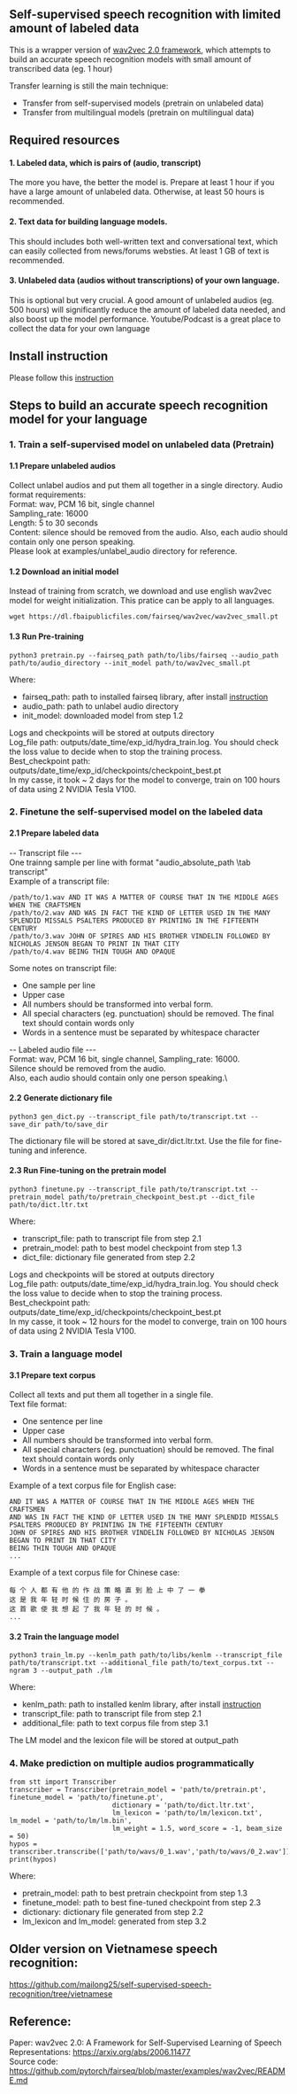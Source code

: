 ## Self-supervised speech recognition with limited amount of labeled data


This is a wrapper version of [wav2vec 2.0 framework](https://github.com/pytorch/fairseq/tree/master/examples/wav2vec), which attempts to build an accurate speech recognition models with small amount of transcribed data (eg. 1 hour)


Transfer learning is still the main technique:
 - Transfer from self-supervised models (pretrain on unlabeled data)
 - Transfer from multilingual models (pretrain on multilingual data)

## Required resources

#### 1. Labeled data, which is pairs of (audio, transcript)
The more you have, the better the model is. Prepare at least 1 hour if you have a large amount of  unlabeled data. Otherwise, at least 50 hours is recommended.

#### 2. Text data for building language models. 
This should includes both well-written text and conversational text, which can easily collected from news/forums websties. At least 1 GB of text is recommended.

#### 3. Unlabeled data (audios without transcriptions) of your own language. 
This is optional but very crucial. A good amount of unlabeled audios (eg. 500 hours) will significantly reduce the amount of labeled data needed, and also boost up the model performance. Youtube/Podcast is a great place to collect the data for your own language

## Install instruction
Please follow this [instruction](https://github.com/mailong25/self-supervised-speech-recognition/blob/master/Dependencies.md)

## Steps to build an accurate speech recognition model for your language

### 1. Train a self-supervised model on unlabeled data (Pretrain)

#### 1.1 Prepare unlabeled audios
Collect unlabel audios and put them all together in a single directory. Audio format requirements:\
Format: wav, PCM 16 bit, single channel\
Sampling_rate: 16000\
Length: 5 to 30 seconds\
Content: silence should be removed from the audio. Also, each audio should contain only one person speaking.\
Please look at examples/unlabel_audio directory for reference.

#### 1.2 Download an initial model
Instead of training from scratch, we download and use english wav2vec model for weight initialization. This pratice can be apply to all languages.
```
wget https://dl.fbaipublicfiles.com/fairseq/wav2vec/wav2vec_small.pt
```

#### 1.3 Run Pre-training
```
python3 pretrain.py --fairseq_path path/to/libs/fairseq --audio_path path/to/audio_directory --init_model path/to/wav2vec_small.pt
```
Where:
 - fairseq_path: path to installed fairseq library, after install [instruction](https://github.com/mailong25/self-supervised-speech-recognition/blob/master/Dependencies.md)
 - audio_path: path to unlabel audio directory
 - init_model: downloaded model from step 1.2

Logs and checkpoints will be stored at outputs directory\
Log_file path: outputs/date_time/exp_id/hydra_train.log.  You should check the loss value to decide when to stop the training process.\
Best_checkpoint path: outputs/date_time/exp_id/checkpoints/checkpoint_best.pt\
In my casse, it took ~ 2 days for the model to converge, train on 100 hours of data using 2 NVIDIA Tesla V100.

### 2. Finetune the self-supervised model on the labeled data

#### 2.1 Prepare labeled data
-- Transcript file ---\
One trainng sample per line with format "audio_absolute_path \tab transcript"\
Example of a transcript file:
```
/path/to/1.wav AND IT WAS A MATTER OF COURSE THAT IN THE MIDDLE AGES WHEN THE CRAFTSMEN
/path/to/2.wav AND WAS IN FACT THE KIND OF LETTER USED IN THE MANY SPLENDID MISSALS PSALTERS PRODUCED BY PRINTING IN THE FIFTEENTH CENTURY
/path/to/3.wav JOHN OF SPIRES AND HIS BROTHER VINDELIN FOLLOWED BY NICHOLAS JENSON BEGAN TO PRINT IN THAT CITY
/path/to/4.wav BEING THIN TOUGH AND OPAQUE
```
Some notes on transcript file:
- One sample per line
- Upper case
- All numbers should be transformed into verbal form.
- All special characters (eg. punctuation) should be removed. The final text should contain words only
- Words in a sentence must be separated by whitespace character


-- Labeled audio file ---\
Format: wav, PCM 16 bit, single channel, Sampling_rate: 16000.\
Silence should be removed from the audio.\
Also, each audio should contain only one person speaking.\

#### 2.2 Generate dictionary file
```
python3 gen_dict.py --transcript_file path/to/transcript.txt --save_dir path/to/save_dir
```
The dictionary file will be stored at save_dir/dict.ltr.txt. Use the file for fine-tuning and inference.

#### 2.3 Run Fine-tuning on the pretrain model
```
python3 finetune.py --transcript_file path/to/transcript.txt --pretrain_model path/to/pretrain_checkpoint_best.pt --dict_file path/to/dict.ltr.txt
```
Where:
 - transcript_file: path to transcript file from step 2.1
 - pretrain_model: path to best model checkpoint from step 1.3
 - dict_file: dictionary file generated from step 2.2

Logs and checkpoints will be stored at outputs directory\
Log_file path: outputs/date_time/exp_id/hydra_train.log. You should check the loss value to decide when to stop the training process.\
Best_checkpoint path: outputs/date_time/exp_id/checkpoints/checkpoint_best.pt\
In my casse, it took ~ 12 hours for the model to converge, train on 100 hours of data using 2 NVIDIA Tesla V100.

### 3. Train a language model
#### 3.1 Prepare text corpus
Collect all texts and put them all together in a single file. \
Text file format:
- One sentence per line
- Upper case
- All numbers should be transformed into verbal form.
- All special characters (eg. punctuation) should be removed. The final text should contain words only
- Words in a sentence must be separated by whitespace character

Example of a text corpus file for English case:
```
AND IT WAS A MATTER OF COURSE THAT IN THE MIDDLE AGES WHEN THE CRAFTSMEN
AND WAS IN FACT THE KIND OF LETTER USED IN THE MANY SPLENDID MISSALS PSALTERS PRODUCED BY PRINTING IN THE FIFTEENTH CENTURY
JOHN OF SPIRES AND HIS BROTHER VINDELIN FOLLOWED BY NICHOLAS JENSON BEGAN TO PRINT IN THAT CITY
BEING THIN TOUGH AND OPAQUE
...
```
Example of a text corpus file for Chinese case:
```
每 个 人 都 有 他 的 作 战 策 略 直 到 脸 上 中 了 一 拳
这 是 我 年 轻 时 候 住 的 房 子 。
这 首 歌 使 我 想 起 了 我 年 轻 的 时 候 。
...
```

#### 3.2 Train the language model
```
python3 train_lm.py --kenlm_path path/to/libs/kenlm --transcript_file path/to/transcript.txt --additional_file path/to/text_corpus.txt --ngram 3 --output_path ./lm
```
Where:
 - kenlm_path: path to installed kenlm library, after install [instruction](https://github.com/mailong25/self-supervised-speech-recognition/blob/master/Dependencies.md)
 - transcript_file: path to transcript file from step 2.1
 - additional_file: path to text corpus file from step 3.1

The LM model and the lexicon file will be stored at output_path

### 4. Make prediction on multiple audios programmatically

```
from stt import Transcriber
transcriber = Transcriber(pretrain_model = 'path/to/pretrain.pt', finetune_model = 'path/to/finetune.pt', 
                          dictionary = 'path/to/dict.ltr.txt',
                          lm_lexicon = 'path/to/lm/lexicon.txt', lm_model = 'path/to/lm/lm.bin',
                          lm_weight = 1.5, word_score = -1, beam_size = 50)
hypos = transcriber.transcribe(['path/to/wavs/0_1.wav','path/to/wavs/0_2.wav'])
print(hypos)
```

Where:
 - pretrain_model: path to best pretrain checkpoint from step 1.3 
 - finetune_model: path to best fine-tuned checkpoint from step 2.3
 - dictionary: dictionary file generated from step 2.2
 - lm_lexicon and lm_model: generated from step 3.2

## Older version on Vietnamese speech recognition: 
https://github.com/mailong25/self-supervised-speech-recognition/tree/vietnamese

## Reference:
Paper: wav2vec 2.0: A Framework for Self-Supervised Learning of Speech Representations: https://arxiv.org/abs/2006.11477 \
Source code: https://github.com/pytorch/fairseq/blob/master/examples/wav2vec/README.md

